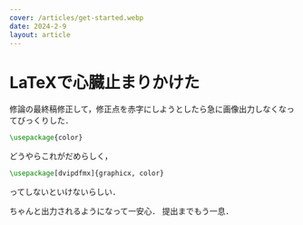 ```yaml
---
cover: /articles/get-started.webp
date: 2024-2-9
layout: article
---
```


# LaTeXで心臓止まりかけた

修論の最終稿修正して，修正点を赤字にしようとしたら急に画像出力しなくなってびっくりした．
``` tex
\usepackage{color}
```
どうやらこれがだめらしく，
``` tex
\usepackage[dvipdfmx]{graphicx, color}
```
ってしないといけないらしい．

ちゃんと出力されるようになって一安心．
提出までもう一息．